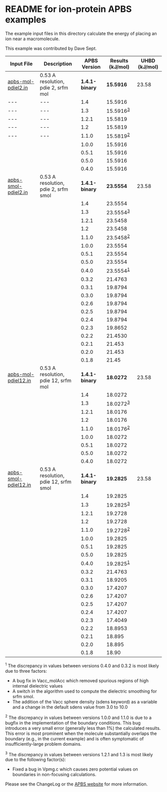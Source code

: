 README for ion-protein APBS examples
====================================

The example input files in this directory calculate the energy of placing an ion near a macromolecule.

This example was contributed by Dave Sept.

Input File|Description|APBS Version|Results (kJ/mol)|UHBD (kJ/mol)
---|---|---|---|---|
[apbs-mol-pdiel2.in](apbs-mol-pdiel2.in)|0.53 A resolution, pdie 2, srfm mol|**1.4.1-binary**|**15.5916**|23.58
|---|---|1.4|15.5916
|---|---|1.3|15.5916<sup>[3](#3)</sup>
|---|---|1.2.1|15.5819
|---|---|1.2|15.5819
|---|---|1.1.0|15.5819<sup>[2](#2)</sup>
|||1.0.0|15.5916
|||0.5.1|15.5916
|||0.5.0|15.5916
|||0.4.0|15.5916
[apbs-smol-pdiel2.in](apbs-smol-pdiel2.in)|0.53 A resolution, pdie 2, srfm smol|**1.4.1-binary**|**23.5554**|23.58
|||1.4|23.5554
|||1.3|23.5554<sup>[3](#3)</sup>
|||1.2.1|23.5458
|||1.2|23.5458
|||1.1.0|23.5458<sup>[2](#2)</sup>
|||1.0.0|23.5554
|||0.5.1|23.5554
|||0.5.0|23.5554
|||0.4.0|23.5554<sup>[1](#1)</sup>
|||0.3.2|21.4763
|||0.3.1|19.8794
|||0.3.0|19.8794
|||0.2.6|19.8794
|||0.2.5|19.8794
|||0.2.4|19.8794
|||0.2.3|19.8652
|||0.2.2|21.4530
|||0.2.1|21.453
|||0.2.0|21.453
|||0.1.8|21.45
[apbs-mol-pdiel12.in](apbs-mol-pdiel12.in)|0.53 A resolution, pdie 12, srfm mol|**1.4.1-binary**|**18.0272**|23.58
|||1.4|18.0272
|||1.3|18.0272<sup>[3](#3)</sup>
|||1.2.1|18.0176
|||1.2|18.0176
|||1.1.0|18.0176<sup>[2](#2)</sup>
|||1.0.0|18.0272
|||0.5.1|18.0272
|||0.5.0|18.0272
|||0.4.0|18.0272
[apbs-smol-pdiel12.in](apbs-smol-pdiel12.in)|0.53 A resolution, pdie 12, srfm smol|**1.4.1-binary**|**19.2825**|23.58
|||1.4|19.2825
|||1.3|19.2825<sup>[3](#3)</sup>
|||1.2.1|19.2728
|||1.2|19.2728
|||1.1.0|19.2728<sup>[2](#2)</sup>
|||1.0.0|19.2825
|||0.5.1|19.2825
|||0.5.0|19.2825
|||0.4.0|19.2825<sup>[1](#1)</sup>
|||0.3.2|21.4763
|||0.3.1|18.9205
|||0.3.0|17.4207
|||0.2.6|17.4207
|||0.2.5|17.4207
|||0.2.4|17.4207
|||0.2.3|17.4049
|||0.2.2|18.8953
|||0.2.1|18.895
|||0.2.0|18.895
|||0.1.8|18.90

<a name=1></a><sup>1</sup> The discrepancy in values between versions 0.4.0 and 0.3.2 is most likely due to three factors:

-   A bug fix in Vacc\_molAcc which removed spurious regions of high internal dielectric values
-   A switch in the algorithm used to compute the dielectric smoothing for srfm smol.
-   The addition of the Vacc sphere density (sdens keyword) as a variable and a change in the default sdens value from 3.0 to 10.0

<a name=2></a><sup>2</sup> The discrepancy in values between versions 1.0.0 and 1.1.0 is due to a bugfix in the implementation of the boundary conditions. This bug introduces a very small error (generally less than 1%) the calculated results. This error is most prominent when the molecule substantially overlaps the boundary (e.g., in the current example) and is often symptomatic of insufficiently-large problem domains.

<a name=3></a><sup>3</sup> The discrepancy in values between versions 1.2.1 and 1.3 is most likely due to the following factor(s):

-   Fixed a bug in Vpmg.c which causes zero potential values on boundaries in non-focusing calculations.

Please see the ChangeLog or the [APBS website](http://www.poissonboltzmann.org/) for more information.

